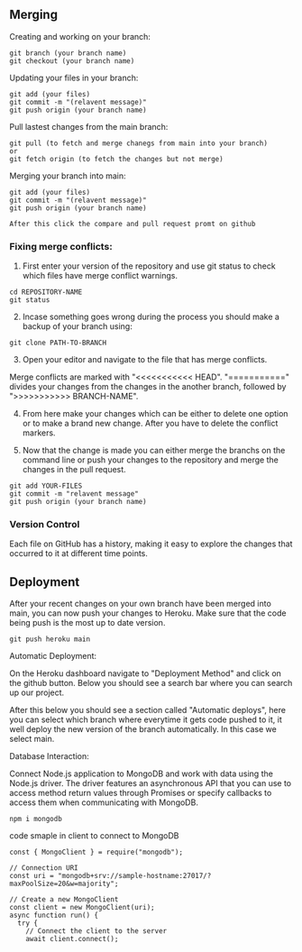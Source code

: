 ## Merging

Creating and working on your branch:
```
git branch (your branch name)
git checkout (your branch name)
```

Updating your files in your branch:
```
git add (your files)
git commit -m "(relavent message)"
git push origin (your branch name)
```

Pull lastest changes from the main branch:
```
git pull (to fetch and merge chanegs from main into your branch)
or
git fetch origin (to fetch the changes but not merge)
```

Merging your branch into main:
```
git add (your files)
git commit -m "(relavent message)"
git push origin (your branch name)

After this click the compare and pull request promt on github
```

### Fixing merge conflicts:

1. First enter your version of the repository and use git status to check which files have merge conflict warnings.
```
cd REPOSITORY-NAME
git status
```

2. Incase something goes wrong during the process you should make a backup of your branch using:
```
git clone PATH-TO-BRANCH
```

3. Open your editor and navigate to the file that has merge conflicts.

Merge conflicts are marked with "<<<<<<<<<<< HEAD". "===========" divides your changes from the changes in the another branch, followed by ">>>>>>>>>>> BRANCH-NAME".

4. From here make your changes which can be either to delete one option or to make a brand new change. After you have to delete the conflict markers.

5. Now that the change is made you can either merge the branchs on the command line or push your changes to the repository and merge the changes in the pull request.
```
git add YOUR-FILES
git commit -m "relavent message"
git push origin (your branch name)
```
### Version Control 

Each file on GitHub has a history, making it easy to explore the changes that occurred to it at different time points.


## Deployment

After your recent changes on your own branch have been merged into main, you can now push your changes to Heroku. Make sure that the code being push is the most up to date version.
```
git push heroku main
```

Automatic Deployment:

On the Heroku dashboard navigate to "Deployment Method" and click on the github button. Below you should see a search bar where you can search up our project.

After this below you should see a section called "Automatic deploys", here you can select which branch where everytime it gets code pushed to it, it well deploy the new version of the branch automatically. In this case we select main.

Database Interaction: 

Connect Node.js application to MongoDB and work with data using the Node.js driver. The driver features an asynchronous API that you can use to access method return values through Promises or specify callbacks to access them when communicating with MongoDB.


```
npm i mongodb
```

code smaple in client to connect to MongoDB

```
const { MongoClient } = require("mongodb");

// Connection URI
const uri = "mongodb+srv://sample-hostname:27017/?maxPoolSize=20&w=majority";

// Create a new MongoClient
const client = new MongoClient(uri);
async function run() {
  try {
    // Connect the client to the server
    await client.connect();
```

